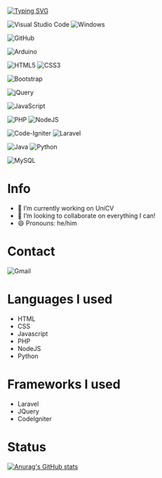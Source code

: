 <!-- [![Top Langs](https://github-readme-stats.vercel.app/api/top-langs?username=henriquesdm7)](https://github.com/anuraghazra/github-readme-stats) -->
[![Typing SVG](https://readme-typing-svg.herokuapp.com?font=Fira+Code&duration=5000&multiline=true&lines=%3C%3F%3D+%22Hello+World!%22+%3F%3E)](https://git.io/typing-svg)

<!-- # Badges -->
![Visual Studio Code](https://img.shields.io/badge/Visual%20Studio%20Code-0078d7.svg?style=flat&logo=visual-studio-code&logoColor=white)
![Windows](https://img.shields.io/badge/Windows-0078D6?style=flat&logo=windows&logoColor=white)

![GitHub](https://img.shields.io/badge/github-%23121011.svg?style=flat&logo=github&logoColor=white)

![Arduino](https://img.shields.io/badge/-Arduino-00979D?style=flat&logo=Arduino&logoColor=white)

![HTML5](https://img.shields.io/badge/html5-%23E34F26.svg?style=flat&logo=html5&logoColor=white)
![CSS3](https://img.shields.io/badge/css3-%231572B6.svg?style=flat&logo=css3&logoColor=white)

![Bootstrap](https://img.shields.io/badge/bootstrap-%23563D7C.svg?style=flat&logo=bootstrap&logoColor=white)

![jQuery](https://img.shields.io/badge/jquery-%230769AD.svg?style=flat&logo=jquery&logoColor=white)

![JavaScript](https://img.shields.io/badge/javascript-%23323330.svg?style=flat&logo=javascript&logoColor=%23F7DF1E)

![PHP](https://img.shields.io/badge/php-%23777BB4.svg?style=flat&logo=php&logoColor=white)
![NodeJS](https://img.shields.io/badge/node.js-6DA55F?style=flat&logo=node.js&logoColor=white)

![Code-Igniter](https://img.shields.io/badge/CodeIgniter-%23EF4223.svg?style=flat&logo=codeIgniter&logoColor=white)
![Laravel](https://img.shields.io/badge/laravel-%23FF2D20.svg?style=flat&logo=laravel&logoColor=white)

![Java](https://img.shields.io/badge/java-%23ED8B00.svg?style=flat&logo=java&logoColor=white)
![Python](https://img.shields.io/badge/python-3670A0?style=flat&logo=python&logoColor=ffdd54)

![MySQL](https://img.shields.io/badge/mysql-%2300f.svg?style=flat&logo=mysql&logoColor=white)

# Info
- 🔭 I’m currently working on UniCV
- 👯 I’m looking to collaborate on everything I can!
- 😄 Pronouns: he/him

# Contact
![Gmail](https://img.shields.io/badge/Gmail-D14836?style=flat&logo=gmail&logoColor=white)

# Languages I used
- HTML
- CSS
- Javascript
- PHP
- NodeJS
- Python

# Frameworks I used
- Laravel
- JQuery
- CodeIgniter

# Status
[![Anurag's GitHub stats](https://github-readme-stats.vercel.app/api?username=henriquesdm7&count_private=true&show_icons=true&theme=merko)](https://github.com/anuraghazra/github-readme-stats)
